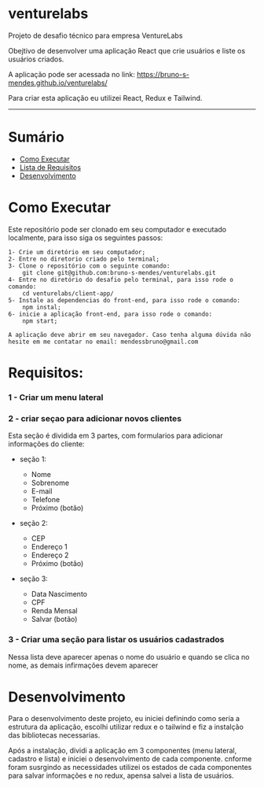 # venturelabs
Projeto de desafio técnico para empresa VentureLabs

Obejtivo de desenvolver uma aplicação React que crie usuários e liste os usuários criados.

A aplicação pode ser acessada no link: https://bruno-s-mendes.github.io/venturelabs/

Para criar esta aplicação eu utilizei React, Redux e Tailwind.

---

# Sumário

- [Como Executar](#Como-Executar)
- [Lista de Requisitos](#Requisitos)
- [Desenvolvimento](#Desenvolvimento)

# Como Executar

  Este repositório pode ser clonado em seu computador e executado localmente, para isso siga os seguintes passos:

    1- Crie um diretório em seu computador;
    2- Entre no diretorio criado pelo terminal;
    3- Clone o repositório com o seguinte comando:
        git clone git@github.com:bruno-s-mendes/venturelabs.git
    4- Entre no diretório do desafio pelo terminal, para isso rode o comando:
        cd venturelabs/client-app/
    5- Instale as dependencias do front-end, para isso rode o comando:
        npm instal;
    6- inicie a aplicação front-end, para isso rode o comando:
        npm start;

    A aplicação deve abrir em seu navegador. Caso tenha alguma dúvida não hesite em me contatar no email: mendessbruno@gmail.com


# Requisitos:

### 1 - Criar um menu lateral

### 2 - criar seçao para adicionar novos clientes
  
  Esta seção é dividida em 3 partes, com formularios para adicionar informações do cliente:
  
  - seção 1:
    - Nome
    - Sobrenome
    - E-mail
    - Telefone
    - Próximo (botão)
      
  - seção 2:
    - CEP
    - Endereço 1
    - Endereço 2
    - Próximo (botão)
      
  - seção 3:
    - Data Nascimento
    - CPF
    - Renda Mensal
    - Salvar (botão)

### 3 - Criar uma seção para listar os usuários cadastrados

  Nessa lista deve aparecer apenas o nome do usuário e quando se clica no nome, as demais infirmações devem aparecer

# Desenvolvimento 
 Para o desenvolvimento deste projeto, eu iniciei definindo como seria a estrutura da aplicação, escolhi utilizar redux e o tailwind e fiz a instalção das bibliotecas necessarias.
 
 Após a instalação, dividi a aplicação em 3 componentes (menu lateral, cadastro e lista) e iniciei o desenvolvimento de cada componente. cnforme foram susrgindo as necessidades utilizei os estados de cada componentes para salvar informações e no redux, apensa salvei a lista de usuários.
